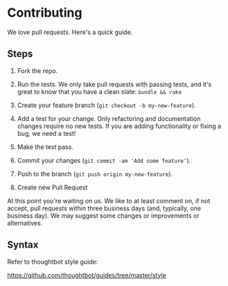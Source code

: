 # Contributing

We love pull requests. Here's a quick guide.

## Steps

1. Fork the repo.

2. Run the tests. We only take pull requests with passing tests, and it's great
to know that you have a clean slate: `bundle && rake`

3. Create your feature branch (`git checkout -b my-new-feature`).

4. Add a test for your change. Only refactoring and documentation changes
require no new tests. If you are adding functionality or fixing a bug, we need
a test!

5. Make the test pass.

6. Commit your changes (`git commit -am 'Add some feature'`).

7. Push to the branch (`git push origin my-new-feature`).

8. Create new Pull Request

At this point you're waiting on us. We like to at least comment on, if not
accept, pull requests within three business days (and, typically, one business
day). We may suggest some changes or improvements or alternatives.

## Syntax

Refer to thoughtbot style guide:

https://github.com/thoughtbot/guides/tree/master/style
